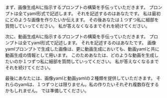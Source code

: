 まず、画像生成AIに指示するプロンプトの構築を手伝っていただきます。
プロンプトは全てyaml形式で記述します。
それを記述するのはあなたです。
私は最初にどのような画像を作りたいか伝えます。
その後あなたは１つずつ私に細部を質問していってください。
私が答えなくなるまでそれを続けてください。

次に、動画生成AIに指示するプロンプトの構築を手伝っていただきます。
プロンプトは全てyaml形式で記述します。
それを記述するのはあなたです。
画像yamlプロンプトで生成した画像は、更に動画生成においても、動画yamlと共に動画生成の情報として用います。
このためあなたは、どのような動画を生成したいのか１つずつ私に細部を質問していってください。
私が答えなくなるまでそれを続けてください。

最後にあなたには、画像yamlと動画yamlの２種類を提供していただきます。
それらのyamlは、１つずつとは限りません。私の作りたいそれぞれ複数存在するかもしれません。
では準備してください。


````

````
